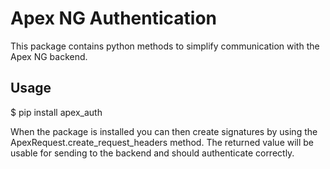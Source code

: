 # Apex NG Authentication

This package contains python methods to simplify communication with the Apex NG backend.

## Usage

$ pip install apex_auth

When the package is installed you can then create signatures by using the ApexRequest.create_request_headers method.
The returned value will be usable for sending to the backend and should authenticate correctly.
